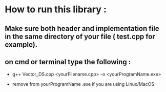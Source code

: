 # How to run this library :

## Make sure both header and implementation file in the same directory of your file ( test.cpp for example).
    
## on cmd or terminal type the following :
    
* g++ Vector_DS.cpp <yourFilename.cpp> -o <yourProgramName.exe>
        
* remove from yourProgramName .exe if you are using Linux/MacOS
